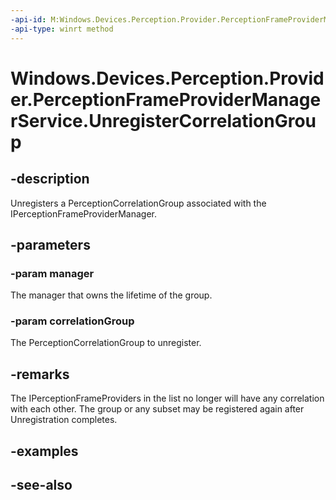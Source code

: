 ----api-id: M:Windows.Devices.Perception.Provider.PerceptionFrameProviderManagerService.UnregisterCorrelationGroup(Windows.Devices.Perception.Provider.IPerceptionFrameProviderManager,Windows.Devices.Perception.Provider.PerceptionCorrelationGroup)
-api-type: winrt method
---<!-- Method syntaxpublic void UnregisterCorrelationGroup(Windows.Devices.Perception.Provider.IPerceptionFrameProviderManager manager, Windows.Devices.Perception.Provider.PerceptionCorrelationGroup correlationGroup)--># Windows.Devices.Perception.Provider.PerceptionFrameProviderManagerService.UnregisterCorrelationGroup## -descriptionUnregisters a PerceptionCorrelationGroup associated with the IPerceptionFrameProviderManager.## -parameters### -param managerThe manager that owns the lifetime of the group.### -param correlationGroupThe PerceptionCorrelationGroup to unregister.## -remarksThe IPerceptionFrameProviders in the list no longer will have any correlation with each other. The group or any subset may be registered again after Unregistration completes.## -examples## -see-also